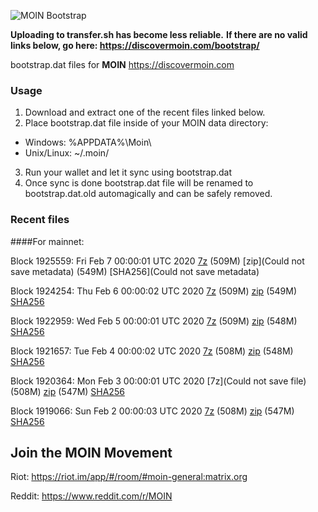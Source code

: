 ![MOIN Bootstrap](https://i.imgur.com/KjM1jMp.jpg)

**Uploading to transfer.sh has become less reliable.**
**If there are no valid links below, go here: https://discovermoin.com/bootstrap/**

bootstrap.dat files for **MOIN** https://discovermoin.com

### Usage

1. Download and extract one of the recent files linked below.
2. Place bootstrap.dat file inside of your MOIN data directory:
 - Windows: %APPDATA%\Moin\
 - Unix/Linux: ~/.moin/
3. Run your wallet and let it sync using bootstrap.dat
4. Once sync is done bootstrap.dat file will be renamed to bootstrap.dat.old automagically and can be safely removed.


### Recent files

####For mainnet:

Block 1925559: Fri Feb  7 00:00:01 UTC 2020 [7z]() (509M) [zip](Could not save metadata) (549M) [SHA256](Could not save metadata)

Block 1924254: Thu Feb  6 00:00:02 UTC 2020 [7z](https://transfer.sh/YoxCh/bootstrap.dat.20200206.7z) (509M) [zip](https://transfer.sh/UonIt/bootstrap.dat.20200206.zip) (549M) [SHA256](https://transfer.sh/jusB5/sha256.txt)

Block 1922959: Wed Feb  5 00:00:01 UTC 2020 [7z]() (509M) [zip]() (548M) [SHA256]()

Block 1921657: Tue Feb  4 00:00:02 UTC 2020 [7z]() (508M) [zip]() (548M) [SHA256]()

Block 1920364: Mon Feb  3 00:00:01 UTC 2020 [7z](Could not save file) (508M) [zip]() (547M) [SHA256]()

Block 1919066: Sun Feb  2 00:00:03 UTC 2020 [7z](https://transfer.sh/JbWDB/bootstrap.dat.20200202.7z) (508M) [zip](https://transfer.sh/14W2No/bootstrap.dat.20200202.zip) (547M) [SHA256](https://transfer.sh/lebx9/sha256.txt)

## Join the MOIN Movement

Riot: https://riot.im/app/#/room/#moin-general:matrix.org

Reddit: https://www.reddit.com/r/MOIN
